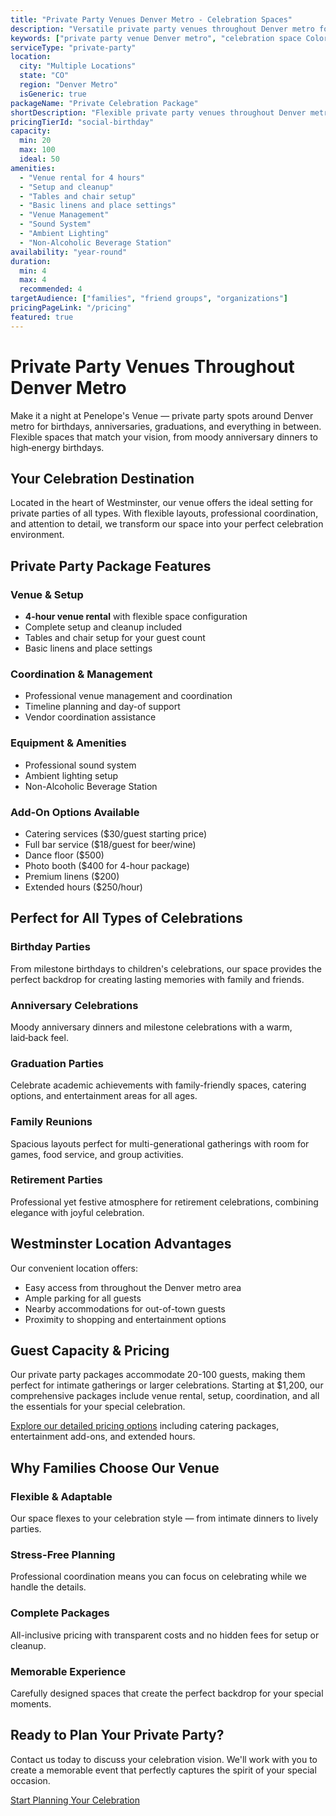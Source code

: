 ```yaml
---
title: "Private Party Venues Denver Metro - Celebration Spaces"
description: "Versatile private party venues throughout Denver metro for 20-100 guests celebrating birthdays, anniversaries, and special occasions. Starting at $1,200."
keywords: ["private party venue Denver metro", "celebration space Colorado", "birthday party venue", "anniversary party location", "private event space", "Colorado party venue"]
serviceType: "private-party"
location:
  city: "Multiple Locations"
  state: "CO"
  region: "Denver Metro"
  isGeneric: true
packageName: "Private Celebration Package"
shortDescription: "Flexible private party venues throughout Denver metro for 20-100 guests celebrating birthdays, anniversaries, and special celebrations with complete setup and coordination."
pricingTierId: "social-birthday"
capacity:
  min: 20
  max: 100
  ideal: 50
amenities:
  - "Venue rental for 4 hours"
  - "Setup and cleanup"
  - "Tables and chair setup"
  - "Basic linens and place settings"
  - "Venue Management"
  - "Sound System"
  - "Ambient Lighting"
  - "Non-Alcoholic Beverage Station"
availability: "year-round"
duration:
  min: 4
  max: 4
  recommended: 4
targetAudience: ["families", "friend groups", "organizations"]
pricingPageLink: "/pricing"
featured: true
---
```


# Private Party Venues Throughout Denver Metro

Make it a night at Penelope's Venue — private party spots around Denver metro for birthdays, anniversaries, graduations, and everything in between. Flexible spaces that match your vision, from moody anniversary dinners to high‑energy birthdays.

## Your Celebration Destination

Located in the heart of Westminster, our venue offers the ideal setting for private parties of all types. With flexible layouts, professional coordination, and attention to detail, we transform our space into your perfect celebration environment.

## Private Party Package Features

### Venue & Setup
- **4-hour venue rental** with flexible space configuration
- Complete setup and cleanup included
- Tables and chair setup for your guest count
- Basic linens and place settings

### Coordination & Management
- Professional venue management and coordination
- Timeline planning and day-of support
- Vendor coordination assistance

### Equipment & Amenities
- Professional sound system
- Ambient lighting setup
- Non-Alcoholic Beverage Station

### Add-On Options Available
- Catering services ($30/guest starting price)
- Full bar service ($18/guest for beer/wine)
- Dance floor ($500)
- Photo booth ($400 for 4-hour package)
- Premium linens ($200)
- Extended hours ($250/hour)

## Perfect for All Types of Celebrations

### Birthday Parties
From milestone birthdays to children's celebrations, our space provides the perfect backdrop for creating lasting memories with family and friends.

### Anniversary Celebrations
Moody anniversary dinners and milestone celebrations with a warm, laid‑back feel.

### Graduation Parties
Celebrate academic achievements with family-friendly spaces, catering options, and entertainment areas for all ages.

### Family Reunions
Spacious layouts perfect for multi-generational gatherings with room for games, food service, and group activities.

### Retirement Parties
Professional yet festive atmosphere for retirement celebrations, combining elegance with joyful celebration.

## Westminster Location Advantages

Our convenient location offers:
- Easy access from throughout the Denver metro area
- Ample parking for all guests
- Nearby accommodations for out-of-town guests
- Proximity to shopping and entertainment options

## Guest Capacity & Pricing

Our private party packages accommodate 20-100 guests, making them perfect for intimate gatherings or larger celebrations. Starting at $1,200, our comprehensive packages include venue rental, setup, coordination, and all the essentials for your special celebration.

[Explore our detailed pricing options](/pricing) including catering packages, entertainment add-ons, and extended hours.

## Why Families Choose Our Venue

### Flexible & Adaptable
Our space flexes to your celebration style — from intimate dinners to lively parties.

### Stress-Free Planning
Professional coordination means you can focus on celebrating while we handle the details.

### Complete Packages
All-inclusive pricing with transparent costs and no hidden fees for setup or cleanup.

### Memorable Experience
Carefully designed spaces that create the perfect backdrop for your special moments.

## Ready to Plan Your Private Party?

Contact us today to discuss your celebration vision. We'll work with you to create a memorable event that perfectly captures the spirit of your special occasion.

[Start Planning Your Celebration](/contact#book)
